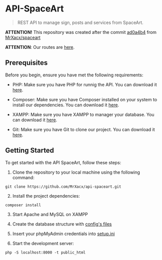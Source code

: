 # API-SpaceArt

> REST API to manage sign, posts and services from SpaceArt.

**ATTENTION!** This repository was created after the commit [ad0a4b4](https://github.com/MrXacx/spaceart/commit/e7915af8d6122693a4a91090e14335389acbf07b) from [MrXacx/spaceart](https://github.com/MrXacx/spaceart/)

**ATTENTION**: Our routes are [here](./docs).

## Prerequisites

Before you begin, ensure you have met the following requirements:

- PHP: Make sure you have PHP for runnig the API. You can download it [here](https://www.php.net/downloads.php).

- Composer: Make sure you have Composer installed on your system to install our dependencies. You can download it [here](https://getcomposer.org/download/).

- XAMPP: Make sure you have XAMPP to manager your database. You can download it [here](https://www.apachefriends.org/pt_br/download.html).

- Git: Make sure you have Git to clone our project. You can download it [here](https://git-scm.com/).

## Getting Started

To get started with the API SpaceArt, follow these steps:

1. Clone the repository to your local machine using the following command:

`git clone https://github.com/MrXacx/api-spaceart.git`

2. Install the project dependencies:

`composer install`

3. Start Apache and MySQL on XAMPP

4. Create the database structure with [config's files](./config/)

5. Insert your phpMyAdmin credentials into [setup.ini](./public_html/src/setup.ini)

6. Start the development server:

`php -S localhost:8000 -t public_html`
